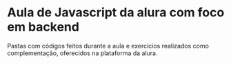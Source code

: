 # Aula de Javascript da alura com foco em backend

Pastas com códigos feitos durante a aula e exercicios realizados como complementação, oferecidos na plataforma da alura.

